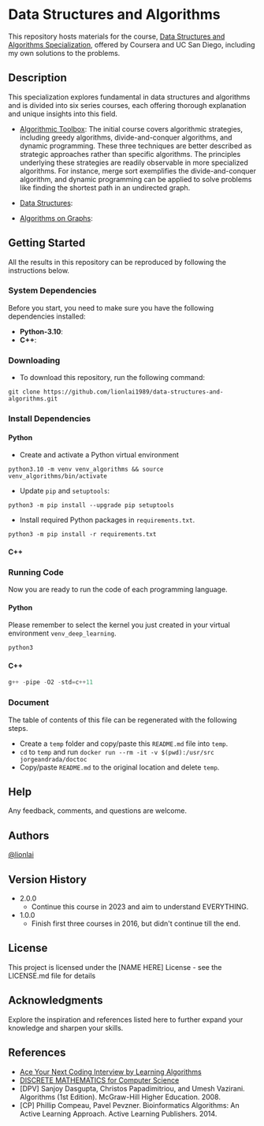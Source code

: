 # Data Structures and Algorithms
This repository hosts materials for the course, [Data Structures and Algorithms Specialization](https://www.coursera.org/specializations/data-structures-algorithms), offered by Coursera and UC San Diego, including my own solutions to the problems.


## Description
This specialization explores fundamental in data structures and algorithms and is divided into six series courses, each offering thorough explanation and unique insights into this field.

- [Algorithmic Toolbox](https://github.com/lionlai1989/data-structures-and-algorithms/tree/master/C1-Algorithmic_Toolbox):
  The initial course covers algorithmic strategies, including greedy algorithms, divide-and-conquer algorithms, and dynamic programming. These three techniques are better described as strategic approaches rather than specific algorithms. The principles underlying these strategies are readily observable in more specialized algorithms. For instance, merge sort exemplifies the divide-and-conquer algorithm, and dynamic programming can be applied to solve problems like finding the shortest path in an undirected graph.

- [Data Structures](https://github.com/lionlai1989/data-structures-and-algorithms/tree/master/C2-Data_Structures):


- [Algorithms on Graphs](https://github.com/lionlai1989/data-structures-and-algorithms/tree/master/C3-Algorithms_on_Graphs):


## Getting Started
All the results in this repository can be reproduced by following the instructions below.

### System Dependencies
Before you start, you need to make sure you have the following dependencies installed:
* **Python-3.10**:
* **C++**:


### Downloading
* To download this repository, run the following command:
```shell
git clone https://github.com/lionlai1989/data-structures-and-algorithms.git
```

### Install Dependencies
#### Python
- Create and activate a Python virtual environment
```
python3.10 -m venv venv_algorithms && source venv_algorithms/bin/activate
```
- Update `pip` and `setuptools`:
```
python3 -m pip install --upgrade pip setuptools
```
- Install required Python packages in `requirements.txt`.
```
python3 -m pip install -r requirements.txt
```

#### C++

### Running Code
Now you are ready to run the code of each programming language.

#### Python
Please remember to select the kernel you just created in your virtual environment `venv_deep_learning`.
```python
python3
```

#### C++
```cpp
g++ -pipe -O2 -std=c++11
```

### Document
The table of contents of this file can be regenerated with the following steps.
- Create a `temp` folder and copy/paste this `README.md` file into `temp`.
- `cd` to `temp` and run `docker run --rm -it -v $(pwd):/usr/src jorgeandrada/doctoc`
- Copy/paste `README.md` to the original location and delete `temp`.


## Help

Any feedback, comments, and questions are welcome.

## Authors
[@lionlai](https://github.com/lionlai1989)

## Version History

* 2.0.0
    * Continue this course in 2023 and aim to understand EVERYTHING.
* 1.0.0
    * Finish first three courses in 2016, but didn't continue till the end.

## License

This project is licensed under the [NAME HERE] License - see the LICENSE.md file
for details

## Acknowledgments
Explore the inspiration and references listed here to further expand your knowledge and sharpen your skills.

## References
- [Ace Your Next Coding Interview by Learning Algorithms](https://stepik.org/course/102772/promo?utm_source=bookwebpage&utm_medium=intro)
- [DISCRETE MATHEMATICS for Computer Science](http://discrete-math.tilda.ws/?utm_source=coursera&utm_medium=reading&utm_campaign=toolbox)
- [DPV] Sanjoy Dasgupta, Christos Papadimitriou, and Umesh Vazirani. Algorithms (1st Edition). McGraw-Hill Higher Education. 2008.
- [CP] Phillip Compeau, Pavel Pevzner. Bioinformatics Algorithms: An Active Learning Approach. Active Learning Publishers. 2014.


<!-- 
Before reading ".py" files, you should read the corresponding **".pdf"** file. PDF files have information about what the **purpose** of assignments is and what **input** and **output** should look like. If you have any other questions, feel free to ask me. 
###Note: Using [Unicode Entity Codes for Math](http://symbolcodes.tlt.psu.edu/bylanguage/mathchart.html) to edit math equations.<br>
###Note: Using [Gravizo](http://g.gravizo.com/#howto) and [Graphviz](http://www.graphviz.org/Gallery.php) to draw charts.<br> -->
